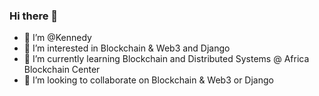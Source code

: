 ### Hi there 👋
- 👋 I’m @Kennedy
- 👀 I’m interested in Blockchain & Web3 and Django
- 🌱 I’m currently learning Blockchain and Distributed Systems @ Africa Blockchain Center
- 👯 I’m looking to collaborate on Blockchain & Web3 or Django
<!--
![](https://komarev.com/ghpvc/?username=Kenato254&color=blue&style=plastic)
**Kenato254/Kenato254** is a ✨ _special_ ✨ repository because its `README.md` (this file) appears on your GitHub profile.

Here are some ideas to get you started:

- 🔭 I’m currently working on ...
- 🌱 I’m currently learning ...
- 👯 I’m looking to collaborate on ...
- 🤔 I’m looking for help with ...
- 💬 Ask me about ...
- 📫 How to reach me: ...
- 😄 Pronouns: ...
- ⚡ Fun fact: ...
-->
